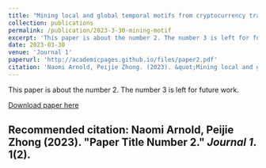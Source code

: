 ```yaml
---
title: "Mining local and global temporal motifs from cryptocurrency transaction networks"
collection: publications
permalink: /publication/2023-3-30-mining-motif
excerpt: 'This paper is about the number 2. The number 3 is left for future work.'
date: 2023-03-30
venue: 'Journal 1'
paperurl: 'http://academicpages.github.io/files/paper2.pdf'
citation: 'Naomi Arnold, Peijie Zhong. (2023). &quot;Mining local and global temporal motifs from cryptocurrency transaction networks. &quot; <i>Nature scientific reports. </i>. 1(2).'
---
```

This paper is about the number 2. The number 3 is left for future work.

[Download paper here](http://academicpages.github.io/files/paper2.pdf)

Recommended citation: Naomi Arnold, Peijie Zhong (2023). "Paper Title Number 2." <i>Journal 1</i>. 1(2).
---